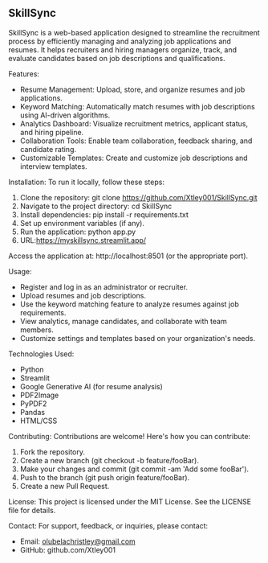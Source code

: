 ## SkillSync

SkillSync is a web-based application designed to streamline the recruitment process by efficiently managing and analyzing job applications and resumes. It helps recruiters and hiring managers organize, track, and evaluate candidates based on job descriptions and qualifications.

Features:
- Resume Management: Upload, store, and organize resumes and job applications.
- Keyword Matching: Automatically match resumes with job descriptions using AI-driven algorithms.
- Analytics Dashboard: Visualize recruitment metrics, applicant status, and hiring pipeline.
- Collaboration Tools: Enable team collaboration, feedback sharing, and candidate rating.
- Customizable Templates: Create and customize job descriptions and interview templates.

Installation:
To run it locally, follow these steps:
1. Clone the repository: git clone https://github.com/Xtley001/SkillSync.git
2. Navigate to the project directory: cd SkillSync
3. Install dependencies: pip install -r requirements.txt
4. Set up environment variables (if any).
5. Run the application: python app.py
6. URL:https://myskillsync.streamlit.app/

Access the application at: http://localhost:8501 (or the appropriate port).

Usage:
- Register and log in as an administrator or recruiter.
- Upload resumes and job descriptions.
- Use the keyword matching feature to analyze resumes against job requirements.
- View analytics, manage candidates, and collaborate with team members.
- Customize settings and templates based on your organization's needs.

Technologies Used:
- Python
- Streamlit
- Google Generative AI (for resume analysis)
- PDF2Image
- PyPDF2
- Pandas
- HTML/CSS

Contributing:
Contributions are welcome! Here's how you can contribute:
1. Fork the repository.
2. Create a new branch (git checkout -b feature/fooBar).
3. Make your changes and commit (git commit -am 'Add some fooBar').
4. Push to the branch (git push origin feature/fooBar).
5. Create a new Pull Request.

License:
This project is licensed under the MIT License. See the LICENSE file for details.

Contact:
For support, feedback, or inquiries, please contact:
- Email: olubelachristley@gmail.com
- GitHub: github.com/Xtley001

